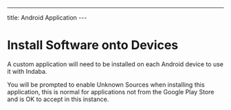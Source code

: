 ---

title: Android Application
---<ReadTime />

# Install Software onto Devices

<Leader>

A custom application will need to be installed on each Android device to use it with Indaba.

</Leader>

<Tip>

You will be prompted to enable Unknown Sources when installing this application, this is normal for applications not from the Google Play Store and is OK to accept in this instance.

</Tip>

<!-- - Download and manually install from [GitHub Releases](https://github.com/our-story-media/ourstory-android/releases/latest/download/dev.indaba.offline.apk). -->

<DownloadLink type="primary" url="https://github.com/our-story-media/ourstory-android/releases/latest/download/dev.indaba.offline.apk" />

  <!-- * Install from the Play Story from [Indaba Titan](https://play.google.com/store/apps/details?id=uk.ac.ncl.di.bootlegger.offline). -->
